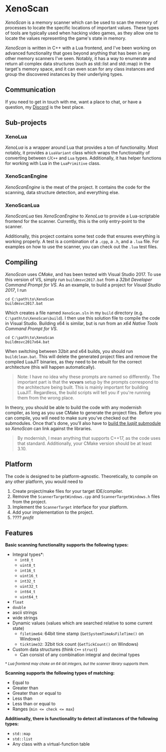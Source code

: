 # XenoScan
*XenoScan* is a memory scanner which can be used to scan the memory of processes to locate the specific locations of important values. These types of tools are typically used when hacking video games, as they allow one to locate the values representing the game's state in memory.

*XenoScan* is written in C++ with a Lua frontend, and I've been working on advanced functionality that goes beyond anything that has been in any other memory scanners I've seen. Notably, it has a way to enumerate and return all complex data structures (such as std::list and std::map) in the target's memory space, and it can even scan for any class instances and group the discovered instances by their underlying types.

## Communication
If you need to get in touch with me, want a place to chat, or have a question, my [Discord](https://discord.gg/2cfR9AA) is the best place.

## Sub-projects

### XenoLua
*XenoLua* is a wrapper around Lua that provides a ton of functionality. Most notably, it provides a `LuaVariant` class which wraps the functionality of converting between `C`/`C++` and `Lua` types. Additionally, it has helper functions for working with Lua in the `LuaPrimitive` class.

### XenoScanEngine
*XenoScanEngine* is the meat of the project. It contains the code for the scanning, data structure detection, and everything else.

### XenoScanLua
*XenoScanLua* ties *XenoScanEngine* to *XenoLua* to provide a Lua-scriptable frontend for the scanner. Currently, this is the only entry-point to the scanner.

Additionally, this project contains some test code that ensures everything is working properly. A test is a combination of a `.cpp`, a `.h`, and a `.lua` file. For examples on how to use the scanner, you can check out the `.lua` test files.

## Compiling
*XenoScan* uses *CMake*, and has been tested with Visual Studio 2017. To use this version of VS, simply run `buildmsvc2017.bat` from a *32bit Developer Command Prompt for VS*. As an example, to build a project for *Visual Studio 2017*, I run

```
cd C:\path\to\XenoScan
buildmsvc2017.bat
```

Which creates a file named `XenoScan.sln` in my `build` directory (e.g. `C:\path\to\XenoScan\build`). I then use this solution file to compile the code in Visual Studio. Building x64 is similar, but is run from an *x64 Native Tools Command Prompt for VS*.

```
cd C:\path\to\XenoScan
buildmsvc2017x64.bat
```

When switching between 32bit and x64 builds, you should run `buildclean.bat`. This will delete the generated project files and remove the compiled LuaJIT binaries, as they need to be rebuilt for the correct architecture (this will happen automatically).

>Note: I have no idea why these prompts are named so differently. The important part is that the **vcvars** setup by the prompts correspond to the architecture being built. This is mainly important for building LuaJIT. Regardless, the build scripts will tell you if you're running them from the wrong place.

In theory, you should be able to build the code with any modernish compiler, as long as you use CMake to generate the project files. Before you can compile, you will need to make sure you've checked out the submodules. Once that's done, you'll also have to [build the *luajit* submodule](http://luajit.org/install.html) so *XenoScan* can link against the libraries.

> By modernish, I mean anything that supports C++17, as the code uses that standard. Additionally, your CMake version should be at least 3.10.

## Platform
The code is designed to be platform-agnostic. Theoretically, to compile on any other platform, you would need to

1. Create project/make files for your target IDE/compiler.
2. Remove the `ScannerTargetWindows.cpp` and `ScannerTargetWindows.h` files from the project.
3. Implement the `ScannerTarget` interface for your platform.
4. Add your implementation to the project.
5. ???? *profit*

## Features
**Basic scanning functionality supports the following types:**
- Integral types\*:
    - `int8_t`
    - `uint8_t`
    - `int16_t`
    - `uint16_t`
    - `int32_t`
    - `uint32_t`
    - `int64_t`
    - `uint64_t`
- `float`
- `double`
- ascii strings
- wide strings
- Dynamic values (values which are searched relative to some current state)
    - `filetime64`: 64bit time stamp (`GetSystemTimeAsFileTime()` on Windows)
    - `ticktime32`: 32bit tick count (`GetTickCount()` on Windows)
- Custom data structures (think `C++` `struct`)
    - Can consist of any combination integral and decimal types

<sub>\* *Lua frontend may choke on 64-bit integers, but the scanner library supports them.*</sub>

**Scanning supports the following types of matching:**
- Equal to
- Greater than
- Greater than or equal to
- Less than
- Less than or equal to
- Ranges (`min <= check <= max`)


**Additionally, there is functionality to detect all instances of the following types:**
- `std::map`
- `std::list`
- Any class with a virtual-function table

